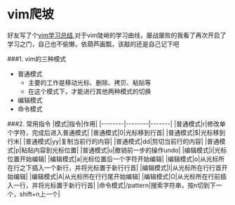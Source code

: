 ﻿# vim爬坡

好友写了个[vim学习总结](http://blog.csdn.net/lttclaw_/article/details/42967907),对于vim陡峭的学习曲线，屡战屡败的我看了再次开启了学习之门，自己也不偷懒，依葫芦画瓢，该敲的还是自己记下吧

###1. vim的三种模式
+ 普通模式
    - 主要的工作是移动光标、删除、拷贝、粘贴等
    - 在这个模式下，才能进行其他两种模式的切换
+ 编辑模式
+ 命令模式

###2. 常用指令
|模式|指令|作用|
|--------|--------|-------|
|普通模式|r|修改单个字符，完成后进入普通模式|
|普通模式|0|光标移到行首|
|普通模式|$|光标移到行末|
|普通模式|yy|复制当前行的内容|
|普通模式|dd|剪切当前行的内容|
|普通模式|p|粘贴内容到光标位置|
|普通模式|u|撤销前一步的操作undo|
|编辑模式|i|光标位置开始编辑|
|编辑模式|a|光标位置后一个字符开始编辑|
|编辑模式|o|从光标所在行之下插入一个新行，并将光标置于新行行首|
|编辑模式|I|从光标所在行行首开始编辑|
|编辑模式|A|从光标所在行行尾开始编辑|
|编辑模式|O|从光标所在行前插入一行，并将光标置于新行行首|
|命令模式|/pattern|搜索字符串，按n切到下一个，shift+n上一个|




